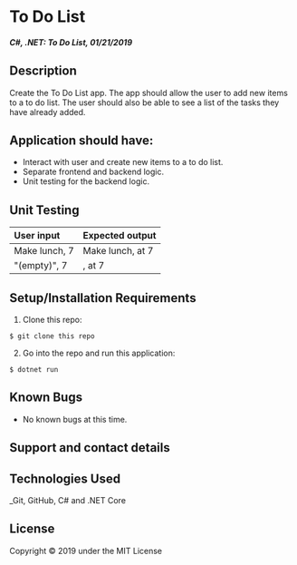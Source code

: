 # To Do List

#### _C#, .NET: To Do List, 01/21/2019_

## Description
Create the To Do List app. The app should allow the user to add new items to a to do list. The user should also be able to see a list of the tasks they have already added.

## Application should have:
- Interact with user and create new items to a to do list.
- Separate frontend and backend logic.
- Unit testing for the backend logic.


## Unit Testing
| User input | Expected output |
| :------------- | :------------- |
| Make lunch, 7 | Make lunch, at 7 |
| "(empty)", 7 | , at 7 |

## Setup/Installation Requirements

1. Clone this repo:
```
$ git clone this repo
```

2. Go into the repo and run this application:
```
$ dotnet run
```

## Known Bugs
* No known bugs at this time.

## Support and contact details

## Technologies Used
_Git, GitHub, C# and .NET Core


## License
Copyright © 2019 under the MIT License